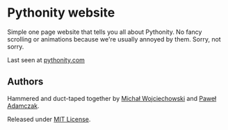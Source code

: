 # Pythonity website
Simple one page website that tells you all about Pythonity. No fancy scrolling
or animations because we're usually annoyed by them. Sorry, not sorry.

Last seen at [pythonity.com][pythonity]

## Authors
Hammered and duct-taped together by [Michał Wojciechowski][odyniec] and
[Paweł Adamczak][pawelad].

Released under [MIT License][license].


[license]: https://github.com/Pythonity/pythonity-website/blob/master/LICENSE
[odyniec]: https://github.com/odyniec
[pawelad]: https://github.com/pawelad
[pythonity]: https://pythonity.com

